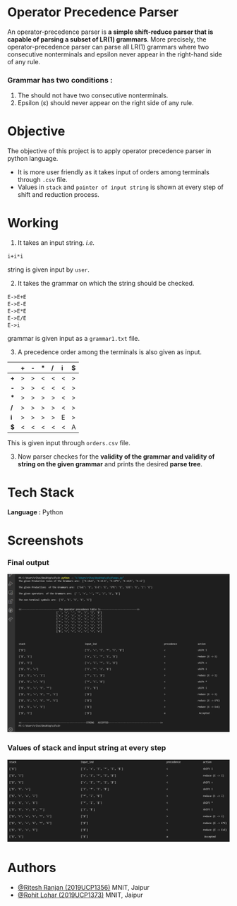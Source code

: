 
# Operator Precedence Parser

An operator-precedence parser is **a simple shift-reduce parser that is capable of parsing a subset of LR(1) grammars**.
More precisely, the operator-precedence parser can parse all LR(1) grammars where two consecutive nonterminals and epsilon never appear in the right-hand side of any rule.
### Grammar has two conditions :
1. The should not have two consecutive nonterminals.
2. Epsilon (ε) should never appear on the right side of any rule.

# Objective
The objective of this project is to apply operator precedence parser in python language.
- It is more user friendly as it takes input of orders among terminals through `.csv` file.
- Values in `stack` and `pointer of input string` is shown at every step of shift and reduction process.

# Working
1. It takes an input string. *i.e.*
```
i+i*i
```
string is given input by ```user```.

2. It takes the grammar on which the string should be checked.
```
E->E+E
E->E-E
E->E*E
E->E/E
E->i
```
grammar is given input as a ```grammar1.txt``` file.

3. A precedence order among the terminals is also given as input.

|        | +  | -  | *  | /  | i  | $  |
| :----- | :- | :- | :- | :- | :- | :- |
| **+**  | >  | >  | <  | <  | <  | >  |
| **-**  | >  | >  | <  | <  | <  | >  |
| **\*** | >  | >  | >  | >  | <  | >  |
| **/**  | >  | >  | >  | >  | <  | >  |
| **i**  | >  | >  | >  | >  | E  | >  |
| **$**  | <  | <  | <  | <  | <  | A  |

This is given input through `orders.csv` file.

3. Now parser checkes for the **validity of the grammar and validity of string on the given grammar** and prints the desired **parse tree**.


# Tech Stack

**Language :** Python


# Screenshots
### Final output
![App Screenshot](https://github.com/sagittariusk2/operator-Precedence-Parser/blob/main/screenParse.png?raw=true)
### Values of stack and input string at every step
![Parse Tree](https://github.com/sagittariusk2/operator-Precedence-Parser/blob/main/generated_parse_tree.png?raw=true)


# Authors

- [@Ritesh Ranjan (2019UCP1356)](https://github.com/sagittariusk2) MNIT, Jaipur
- [@Rohit Lohar (2019UCP1373)](https://github.com/sagittariusk2) MNIT, Jaipur

